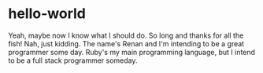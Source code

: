 # hello-world

Yeah, maybe now I know what I should do.
So long and thanks for all the fish! Nah, just kidding.
The name's Renan and I'm intending to be a great programmer some day.
Ruby's my main programming language, but I intend to be a full stack programmer someday.
